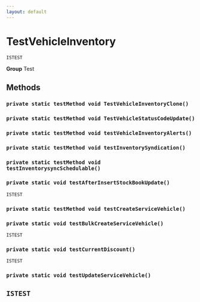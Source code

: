 ```yaml
---
layout: default
---
```

# TestVehicleInventory

`ISTEST`



**Group** Test

## Methods
### `private static testMethod void TestVehicleInventoryClone()`
### `private static testMethod void TestVehicleStatusCodeUpdate()`
### `private static testMethod void testVehicleInventoryAlerts()`
### `private static testMethod void testInventorySyndication()`
### `private static testMethod void testInventorysyncSchedulable()`
### `private static void testAfterInsertStockBookUpdate()`

`ISTEST`
### `private static testMethod void testCreateServiceVehicle()`
### `private static void testBulkCreateServiceVehicle()`

`ISTEST`
### `private static void testCurrentDiscount()`

`ISTEST`
### `private static void testUpdateServiceVehicle()`

`ISTEST`
---
